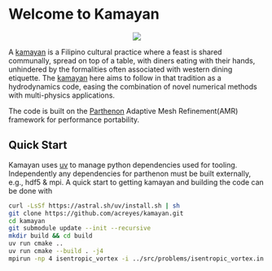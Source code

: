 # Welcome to Kamayan

<p align="center">
   <img src="/assets/paw-amr-25.png">
</p>

A [kamayan](https://en.wikipedia.org/wiki/Kamayan) is a Filipino cultural practice where a feast
is shared communally, spread on top of a table, with diners eating with their
hands, unhindered by the formalities often associated with western dining etiquette. 
The [kamayan](https://github.com/acreyes/kamayan) here aims to follow in that tradition as a hydrodynamics code,
easing the combination of novel numerical methods with multi-physics applications. 

The code is built on the [Parthenon](https://github.com/parthenon-hpc-lab/parthenon) Adaptive Mesh Refinement(AMR) framework for performance
portability. 

## Quick Start

Kamayan uses [uv](https://docs.astral.sh/uv/) to manage python dependencies used for tooling. Independently any
dependencies for parthenon must be built externally, e.g., hdf5 & mpi. A quick start
to getting kamayan and building the code can be done with
```bash
curl -LsSf https://astral.sh/uv/install.sh | sh
git clone https://github.com/acreyes/kamayan.git
cd kamayan
git submodule update --init --recursive
mkdir build && cd build
uv run cmake ..
uv run cmake --build . -j4
mpirun -np 4 isentropic_vortex -i ../src/problems/isentropic_vortex.in
```

